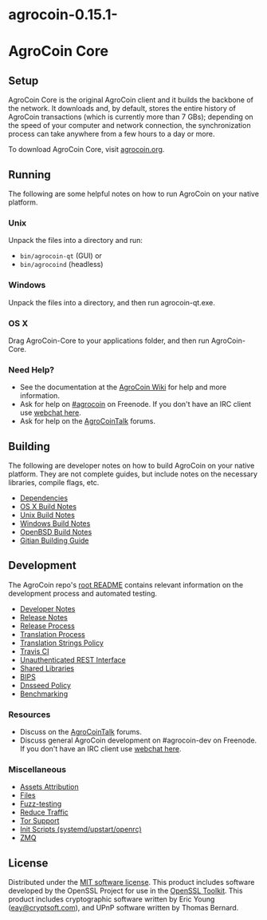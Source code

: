 # agrocoin-0.15.1-
AgroCoin Core
=============

Setup
---------------------
AgroCoin Core is the original AgroCoin client and it builds the backbone of the network. It downloads and, by default, stores the entire history of AgroCoin transactions (which is currently more than 7 GBs); depending on the speed of your computer and network connection, the synchronization process can take anywhere from a few hours to a day or more.

To download AgroCoin Core, visit [agrocoin.org](https://agrocoin.org).

Running
---------------------
The following are some helpful notes on how to run AgroCoin on your native platform.

### Unix

Unpack the files into a directory and run:

- `bin/agrocoin-qt` (GUI) or
- `bin/agrocoind` (headless)

### Windows

Unpack the files into a directory, and then run agrocoin-qt.exe.

### OS X

Drag AgroCoin-Core to your applications folder, and then run AgroCoin-Core.

### Need Help?

* See the documentation at the [AgroCoin Wiki](https://agrocoin.info/)
for help and more information.
* Ask for help on [#agrocoin](http://webchat.freenode.net?channels=agrocoin) on Freenode. If you don't have an IRC client use [webchat here](http://webchat.freenode.net?channels=agrocoin).
* Ask for help on the [AgroCoinTalk](https://agrocointalk.io/) forums.

Building
---------------------
The following are developer notes on how to build AgroCoin on your native platform. They are not complete guides, but include notes on the necessary libraries, compile flags, etc.

- [Dependencies](dependencies.md)
- [OS X Build Notes](build-osx.md)
- [Unix Build Notes](build-unix.md)
- [Windows Build Notes](build-windows.md)
- [OpenBSD Build Notes](build-openbsd.md)
- [Gitian Building Guide](gitian-building.md)

Development
---------------------
The AgroCoin repo's [root README](/README.md) contains relevant information on the development process and automated testing.

- [Developer Notes](developer-notes.md)
- [Release Notes](release-notes.md)
- [Release Process](release-process.md)
- [Translation Process](translation_process.md)
- [Translation Strings Policy](translation_strings_policy.md)
- [Travis CI](travis-ci.md)
- [Unauthenticated REST Interface](REST-interface.md)
- [Shared Libraries](shared-libraries.md)
- [BIPS](bips.md)
- [Dnsseed Policy](dnsseed-policy.md)
- [Benchmarking](benchmarking.md)

### Resources
* Discuss on the [AgroCoinTalk](https://agrocointalk.io/) forums.
* Discuss general AgroCoin development on #agrocoin-dev on Freenode. If you don't have an IRC client use [webchat here](http://webchat.freenode.net/?channels=agrocoin-dev).

### Miscellaneous
- [Assets Attribution](assets-attribution.md)
- [Files](files.md)
- [Fuzz-testing](fuzzing.md)
- [Reduce Traffic](reduce-traffic.md)
- [Tor Support](tor.md)
- [Init Scripts (systemd/upstart/openrc)](init.md)
- [ZMQ](zmq.md)

License
---------------------
Distributed under the [MIT software license](/COPYING).
This product includes software developed by the OpenSSL Project for use in the [OpenSSL Toolkit](https://www.openssl.org/). This product includes
cryptographic software written by Eric Young ([eay@cryptsoft.com](mailto:eay@cryptsoft.com)), and UPnP software written by Thomas Bernard.

